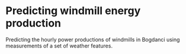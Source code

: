 # Predicting windmill energy production

Predicting the hourly power productions of windmills in Bogdanci using measurements of a set of weather features.
